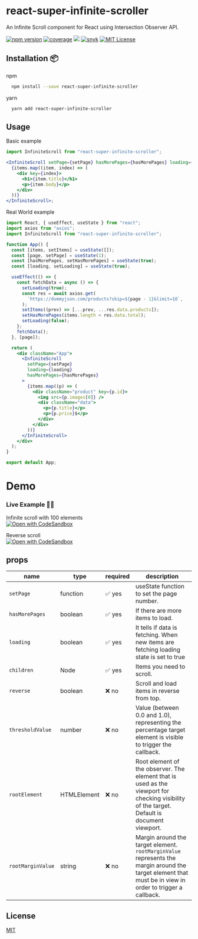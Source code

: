 # react-super-infinite-scroller

An Infinite Scroll component for React using Intersection Observer API.

[![npm version](https://img.shields.io/npm/v/react-super-infinite-scroller.svg?style=flat-square&logo=npm)](https://www.npmjs.com/package/react-super-infinite-scroller)
[![coverage](https://img.shields.io/codecov/c/github/AbhishekMondal1/react-super-infinite-scroller?style=flat-square&logo=codecov&token=XPQH5LI3U2)](https://codecov.io/gh/AbhishekMondal1/react-super-infinite-scroller)
![](https://img.shields.io/bundlephobia/min/react-super-infinite-scroller?style=flat-square)
[![snyk](https://img.shields.io/snyk/vulnerabilities/npm/react-super-infinite-scroller?logo=snyk)](https://snyk.io/test/github/AbhishekMondal1/react-super-infinite-scroller)
[![MIT License](https://img.shields.io/github/license/AbhishekMondal1/react-super-infinite-scroller?style=flat-square&)](https://github.com/AbhishekMondal1/react-super-infinite-scroller/blob/master/LICENSE)

## Installation 📦

npm

```bash
  npm install --save react-super-infinite-scroller
```

yarn

```bash
  yarn add react-super-infinite-scroller
```

## Usage

Basic example

```jsx
import InfiniteScroll from "react-super-infinite-scroller";

<InfiniteScroll setPage={setPage} hasMorePages={hasMorePages} loading={loading}>
  {items.map((item, index) => (
    <div key={index}>
      <h1>{item.title}</h1>
      <p>{item.body}</p>
    </div>
  ))}
</InfiniteScroll>;
```

Real World example

```jsx
import React, { useEffect, useState } from "react";
import axios from "axios";
import InfiniteScroll from "react-super-infinite-scroller";

function App() {
  const [items, setItems] = useState([]);
  const [page, setPage] = useState(1);
  const [hasMorePages, setHasMorePages] = useState(true);
  const [loading, setLoading] = useState(true);

  useEffect(() => {
    const fetchData = async () => {
      setLoading(true);
      const res = await axios.get(
        `https://dummyjson.com/products?skip=${page - 1}&limit=10`,
      );
      setItems((prev) => [...prev, ...res.data.products]);
      setHasMorePages(items.length < res.data.total);
      setLoading(false);
    };
    fetchData();
  }, [page]);

  return (
    <div className="App">
      <InfiniteScroll
        setPage={setPage}
        loading={loading}
        hasMorePages={hasMorePages}
      >
        {items.map((p) => (
          <div className="product" key={p.id}>
            <img src={p.images[0]} />
            <div className="data">
              <p>{p.title}</p>
              <p>{p.price}$</p>
            </div>
          </div>
        ))}
      </InfiniteScroll>
    </div>
  );
}

export default App;
```

# Demo

### Live Example 🧑‍💻

Infinite scroll with 100 elements <br>
[![Open with CodeSandbox](https://assets.codesandbox.io/github/button-edit-lime.svg)](https://codesandbox.io/s/w0wtup)

Reverse scroll <br>
[![Open with CodeSandbox](https://assets.codesandbox.io/github/button-edit-lime.svg)](https://codesandbox.io/s/t7g5oc)

## props

| name              | type        | required | description                                                                                                                                              |
| ----------------- | ----------- | -------- | -------------------------------------------------------------------------------------------------------------------------------------------------------- |
| `setPage`         | function    | ✅ yes   | useState function to set the page number.                                                                                                                |
| `hasMorePages`    | boolean     | ✅ yes   | If there are more items to load.                                                                                                                         |
| `loading`         | boolean     | ✅ yes   | It tells if data is fetching. When new items are fetching loading state is set to true                                                                   |
| `children`        | Node        | ✅ yes   | Items you need to scroll.                                                                                                                                |
| `reverse`         | boolean     | ❌ no    | Scroll and load items in reverse from top.                                                                                                               |
| `thresholdValue`  | number      | ❌ no    | Value (between 0.0 and 1.0), representing the percentage target element is visible to trigger the callback.                                              |
| `rootElement`     | HTMLElement | ❌ no    | Root element of the observer. The element that is used as the viewport for checking visibility of the target. Default is document viewport.              |
| `rootMarginValue` | string      | ❌ no    | Margin around the target element. `rootMarginValue` represents the margin around the target element that must be in view in order to trigger a callback. |

## License

[MIT](https://github.com/AbhishekMondal1/react-super-infinite-scroller/blob/master/LICENSE)
